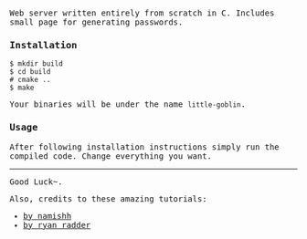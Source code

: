 <samp>
Web server written entirely from scratch in C. 
Includes small page for generating passwords.

### Installation
```
$ mkdir build
$ cd build
# cmake ..
$ make 
```
Your binaries will be under the name `little-goblin`.

### Usage 
After following installation instructions simply run the compiled code.
Change everything you want. 

------------

Good Luck~.

Also, credits to these amazing tutorials:
+ [by namishh](https://github.com/namishh/webby)
+ [by ryan radder](https://medium.com/@ryanradder0/building-an-http-server-from-scratch-a-journey-beyond-frameworks-28dc49e94a2a)
</samp>
